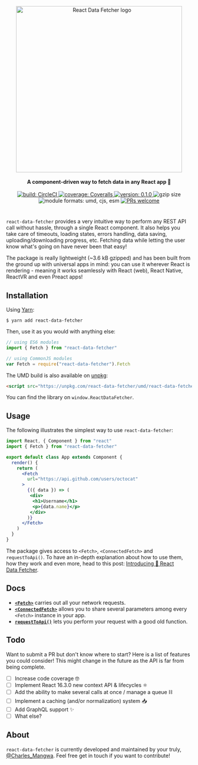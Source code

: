 <div align="center">
  <a href="https://github.com/CharlesMangwa/react-data-fetcher" target="\_parent">
    <img 
      alt="React Data Fetcher logo"
      src="https://raw.githubusercontent.com/CharlesMangwa/react-data-fetcher/master/docs/images/logo.png"
      style="width:450px;"
    />
  </a>
</div>

<br />

<div align="center">
  <strong>A component-driven way to fetch data in any React app 🎣 </strong>
  <br />
  <br />
  <a href="https://circleci.com/gh/CharlesMangwa/react-data-fetcher">
    <img
      alt="build: CircleCI"
      src="https://circleci.com/gh/CharlesMangwa/react-data-fetcher.svg?style=shield&circle-token=ec4d3afecb3cd2d7fd6712b2a6b2f576b9dfb08f"
    />
  </a>
  <a href="https://coveralls.io/github/CharlesMangwa/react-data-fetcher?branch=master">
    <img
      alt="coverage: Coveralls"
      src="https://coveralls.io/repos/github/CharlesMangwa/react-data-fetcher/badge.svg?branch=master&t=YCvNBr"
    />
  </a>
  <a href="https://www.npmjs.com/package/react-data-fetcher">
    <img
      alt="version: 0.1.0"
      src="https://img.shields.io/npm/v/react-data-fetcher.svg"
    />
  </a>
  <img 
    alt="gzip size"
    src="http://img.badgesize.io/https://npmcdn.com/react-data-fetcher/umd/react-data-fetcher.min.js?compression=gzip"
  />
  <img
    alt="module formats: umd, cjs, esm"
    src="https://img.shields.io/badge/module%20formats-umd%2C%20cjs%2C%20esm-green.svg"
  />
  <a href="https://github.com/CharlesMangwa/react-data-fetcher/pulls">
    <img
      alt="PRs welcome"
      src="https://img.shields.io/badge/PRs-welcome-brightgreen.svg"
    />
  </a>
</div>

# 

`react-data-fetcher` provides a very intuitive way to perform any REST API call without hassle, through a single React component. It also helps you take care of timeouts, loading states, errors handling, data saving, uploading/downloading progress, etc. Fetching data while letting the user know what's going on have never been that easy!

The package is really lightweight (~3.6 kB gzipped) and has been built from the ground up with universal apps in mind: you can use it wherever React is rendering - meaning it works seamlessly with React (web), React Native, ReactVR and even Preact apps!


## Installation

Using [Yarn](https://yarnpkg.com/):

```shell
$ yarn add react-data-fetcher
```

Then, use it as you would with anything else:

```js
// using ES6 modules
import { Fetch } from "react-data-fetcher"

// using CommonJS modules
var Fetch = require("react-data-fetcher").Fetch
```

The UMD build is also available on [unpkg](https://unpkg.com):

```html
<script src="https://unpkg.com/react-data-fetcher/umd/react-data-fetcher.min.js"></script>
```

You can find the library on `window.ReactDataFetcher`.

## Usage

The following illustrates the simplest way to use `react-data-fetcher`:

```jsx
import React, { Component } from "react"
import { Fetch } from "react-data-fetcher"

export default class App extends Component {
  render() {
    return (
      <Fetch
        url="https://api.github.com/users/octocat"
      >
        {({ data }) => (
         <div>
          <h1>Username</h1>
          <p>{data.name}</p>
         </div>
        )}
      </Fetch>
    )
  }
}
```

The package gives  access to `<Fetch>`, `<ConnectedFetch>` and `requestToApi()`. To have an in-depth explanation about how to use them, how they work and even more, head to this post: [Introducing 🎣 React Data Fetcher](https://medium.com/p/2140a1d36cc8/).

## Docs

- [**`<Fetch>`**](https://github.com/CharlesMangwa/react-data-fetcher/blob/master/docs/Fetch.md) carries out all your network requests.
- [**`<ConnectedFetch>`**](https://github.com/CharlesMangwa/react-data-fetcher/blob/master/docs/ConnectedFetch.md) allows you to share several parameters among every `<Fetch>` instance in your app.
- [**`requestToApi()`**](https://github.com/CharlesMangwa/react-data-fetcher/blob/master/docs/requestToApi.md) lets you perform your request with a good old function.

## Todo

Want to submit a PR but don't know where to start? Here is a list of features you could consider! This might change in the future as the API is far from being complete.

- [ ] Increase code coverage 🤓
- [ ] Implement React 16.3.0 new context API & lifecycles ⚛️
- [ ] Add the ability to make several calls at once / manage a queue ⛓
- [ ] Implement a caching (and/or normalization) system 📥
- [ ] Add GraphQL support ✨ 
- [ ] What else?

## About

`react-data-fetcher` is currently developed and maintained by your truly, [@Charles_Mangwa](https://twitter.com/Charles_Mangwa). Feel free get in touch if you want to contribute!
